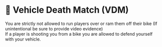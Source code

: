 # 🚗 Vehicle Death Match (VDM)

You are strictly not allowed to run players over or ram them off their bike (If unintentional be sure to provide video evidence)
\
If a player is shooting you from a bike you are allowed to defend yourself with your vehicle.
